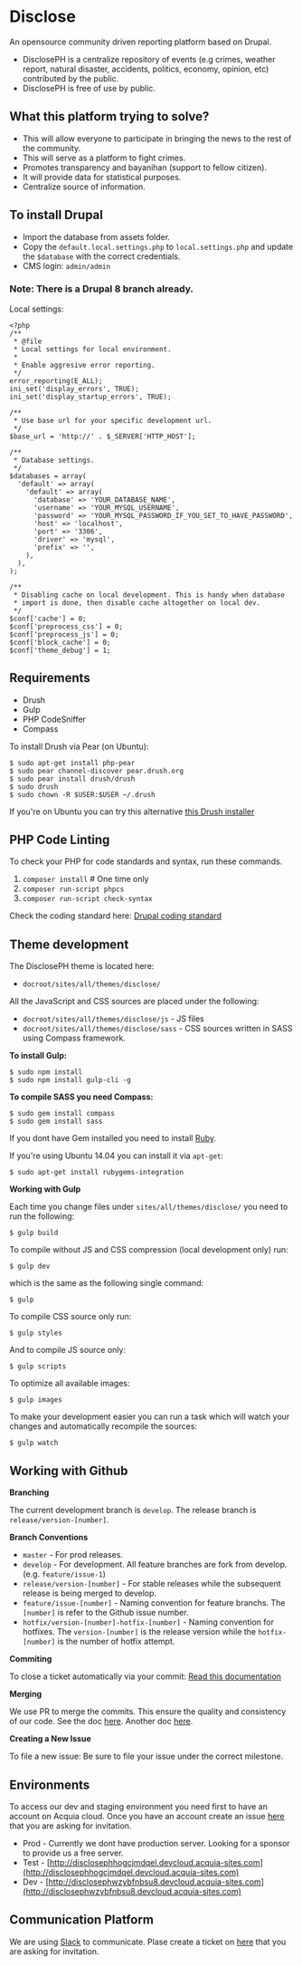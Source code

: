 Disclose
========
An opensource community driven reporting platform based on Drupal.

* DisclosePH is a centralize repository of events (e.g crimes, weather report, natural disaster, accidents, politics, economy, opinion, etc) contributed by the public.
* DisclosePH is free of use by public.

## What this platform trying to solve?
* This will allow everyone to participate in bringing the news to the rest of the community.
* This will serve as a platform to fight crimes.
* Promotes transparency and bayanihan (support to fellow citizen).
* It will provide data for statistical purposes.
* Centralize source of information.

## To install Drupal
* Import the database from assets folder.
* Copy the `default.local.settings.php` to `local.settings.php` and update the
`$database` with the correct credentials.
* CMS login: `admin/admin`

### Note: There is a Drupal 8 branch already.

Local settings:
```
<?php
/**
 * @file
 * Local settings for local environment.
 *
 * Enable aggresive error reporting.
 */
error_reporting(E_ALL);
ini_set('display_errors', TRUE);
ini_set('display_startup_errors', TRUE);

/**
 * Use base url for your specific development url.
 */
$base_url = 'http://' . $_SERVER['HTTP_HOST'];

/**
 * Database settings.
 */
$databases = array(
  'default' => array(
    'default' => array(
      'database' => 'YOUR_DATABASE_NAME',
      'username' => 'YOUR_MYSQL_USERNAME',
      'password' => 'YOUR_MYSQL_PASSWORD_IF_YOU_SET_TO_HAVE_PASSWORD',
      'host' => 'localhost',
      'port' => '3306',
      'driver' => 'mysql',
      'prefix' => '',
    ),
  ),
);

/**
 * Disabling cache on local development. This is handy when database
 * import is done, then disable cache altogether on local dev.
 */
$conf['cache'] = 0;
$conf['preprocess_css'] = 0;
$conf['preprocess_js'] = 0;
$conf['block_cache'] = 0;
$conf['theme_debug'] = 1;
```

## Requirements
* Drush
* Gulp
* PHP CodeSniffer
* Compass

To install Drush via Pear (on Ubuntu):
```
$ sudo apt-get install php-pear
$ sudo pear channel-discover pear.drush.org
$ sudo pear install drush/drush
$ sudo drush
$ sudo chown -R $USER:$USER ~/.drush
```

If you're on Ubuntu you can try this alternative [this Drush installer](https://github.com/geraldvillorente/drush-installer)

## PHP Code Linting
To check your PHP for code standards and syntax, run these commands.

1. `composer install` # One time only
1. `composer run-script phpcs`
1. `composer run-script check-syntax`

Check the coding standard here: [Drupal coding standard](https://github.com/VielSoft/disclose.ph/blob/develop/coding_standard.md)

## Theme development
The DisclosePH theme is located here:

* `docroot/sites/all/themes/disclose/`

All the JavaScript and CSS sources are placed under the following:

* `docroot/sites/all/themes/disclose/js` - JS files
* `docroot/sites/all/themes/disclose/sass` - CSS sources written in SASS using Compass framework.

**To install Gulp:**
```
$ sudo npm install
$ sudo npm install gulp-cli -g
```

**To compile SASS you need Compass:**
```
$ sudo gem install compass
$ sudo gem install sass
```

If you dont have Gem installed you need to install [Ruby](https://www.ruby-lang.org/en/installation/).

If you're using Ubuntu 14.04 you can install it via `apt-get`:
```
$ sudo apt-get install rubygems-integration
```

**Working with Gulp**

Each time you change files under `sites/all/themes/disclose/` you need to run the following:
```
$ gulp build
```

To compile without JS and CSS compression (local development only) run:
```
$ gulp dev
```

which is the same as the following single command:
```
$ gulp
```

To compile CSS source only run:
```
$ gulp styles
```

And to compile JS source only:
```
$ gulp scripts
```

To optimize all available images:
```
$ gulp images
```

To make your development easier you can run a task which will watch your changes and automatically recompile the sources:
```
$ gulp watch
```

## Working with Github

**Branching**

The current development branch is `develop`.
The release branch is `release/version-[number]`.

**Branch Conventions**

* `master` - For prod releases.
* `develop` - For development. All feature branches are fork from develop. (e.g. `feature/issue-1`)
* `release/version-[number]` - For stable releases while the subsequent release is being merged to develop.
* `feature/issue-[number]` - Naming convention for feature branchs. The `[number]` is refer to the Github issue number.
* `hotfix/version-[number]-hotfix-[number]` - Naming convention for hotfixes. The `version-[number]` is the release version while the `hotfix-[number]` is the number of hotfix attempt.

**Commiting**

To close a ticket automatically via your commit:
[Read this documentation](https://help.github.com/articles/closing-issues-via-commit-messages/)

**Merging**

We use PR to merge the commits. This ensure the quality and consistency of our code. See the doc [here](https://help.github.com/articles/creating-a-pull-request/).
Another doc [here](https://help.github.com/articles/using-pull-requests/).

**Creating a New Issue**

To file a new issue:
Be sure to file your issue under the correct milestone.

## Environments

To access our dev and staging environment you need first to have an account on Acquia cloud. Once you have an account create an issue [here](https://github.com/VielSoft/disclose.ph/milestones/Contributing) that you are asking for invitation.

* Prod - Currently we dont have production server. Looking for a sponsor to provide us a free server.
* Test - [http://disclosephhogcjmdqel.devcloud.acquia-sites.com](http://disclosephhogcjmdqel.devcloud.acquia-sites.com)
* Dev  - [http://disclosephwzybfnbsu8.devcloud.acquia-sites.com](http://disclosephwzybfnbsu8.devcloud.acquia-sites.com)

## Communication Platform

We are using [Slack](https://disclose.slack.com) to communicate. Plase create a ticket on [here](https://github.com/VielSoft/disclose.ph/issues) that you are asking for invitation.
